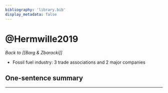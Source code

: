 ```yaml
---
bibliography: 'library.bib'
display_metadata: false
---
```


# @Hermwille2019

_Back to [[Barg & Zbaracki]]_

* Fossil fuel industry: 3 trade associations and 2 major companies

## One-sentence summary

---